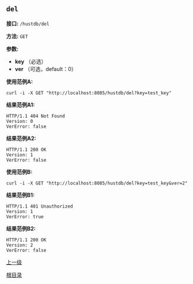 `del`
----------

**接口:** `/hustdb/del`

**方法:** `GET`

**参数:** 

*  **key** （必选）  
*  **ver** （可选，default：0）  


**使用范例A:**

    curl -i -X GET "http://localhost:8085/hustdb/del?key=test_key"

**结果范例A1:**

	HTTP/1.1 404 Not Found
	Version: 0
	VerError: false
		
**结果范例A2:**

	HTTP/1.1 200 OK
	Version: 1
	VerError: false

**使用范例B:**

    curl -i -X GET "http://localhost:8085/hustdb/del?key=test_key&ver=2"

**结果范例B1:**

	HTTP/1.1 401 Unauthorized
	Version: 1
	VerError: true

**结果范例B2:**

	HTTP/1.1 200 OK
	Version: 2
	VerError: false

[上一级](../hustdb.md)

[根目录](../../../index.md)